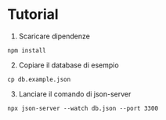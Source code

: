 # Tutorial

1. Scaricare dipendenze 
```
npm install
```

2. Copiare il database di esempio 
```
cp db.example.json
```

3. Lanciare il comando di json-server
```
npx json-server --watch db.json --port 3300
```